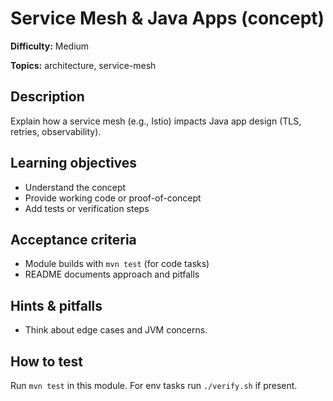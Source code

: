 # Service Mesh & Java Apps (concept)

**Difficulty:** Medium

**Topics:** architecture, service-mesh

## Description

Explain how a service mesh (e.g., Istio) impacts Java app design (TLS, retries, observability).


## Learning objectives

- Understand the concept
- Provide working code or proof-of-concept
- Add tests or verification steps

## Acceptance criteria

- Module builds with `mvn test` (for code tasks)
- README documents approach and pitfalls

## Hints & pitfalls

- Think about edge cases and JVM concerns.

## How to test

Run `mvn test` in this module. For env tasks run `./verify.sh` if present.
